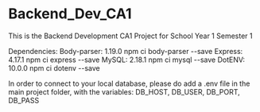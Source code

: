 # Backend_Dev_CA1
This is the Backend Development CA1 Project for School Year 1 Semester 1

Dependencies:
Body-parser: 1.19.0
npm ci body-parser --save
Express: 4.17.1
npm ci express --save
MySQL: 2.18.1
npm ci mysql --save
DotENV: 10.0.0
npm ci dotenv --save

In order to connect to your local database, please do add a .env file in the main project folder, with the variables: DB_HOST, DB_USER, DB_PORT, DB_PASS